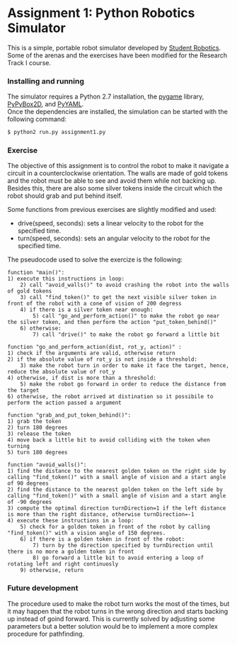 # Assignment 1: Python Robotics Simulator

This is a simple, portable robot simulator developed by [Student Robotics](https://studentrobotics.org).</br>
Some of the arenas and the exercises have been modified for the Research Track I course.

### Installing and running

The simulator requires a Python 2.7 installation, the [pygame](http://pygame.org/) library, [PyPyBox2D](https://pypi.python.org/pypi/pypybox2d/2.1-r331), and [PyYAML](https://pypi.python.org/pypi/PyYAML/).</br>
Once the dependencies are installed, the simulation can be started with the following command: 

```bash
$ python2 run.py assignment1.py
```

### Exercise
The objective of this assignment is to control the robot to make it navigate a circuit in a counterclockwise orientation. The walls are made of gold tokens and the robot must be able to see and avoid them while not backing up. Besides this, there are also some silver tokens inside the circuit which the robot should grab and put behind itself.

Some functions from previous exercises are slightly modified and used:
- drive(speed, seconds): sets a linear velocity to the robot for the specified time.
- turn(speed, seconds): sets an angular velocity to the robot for the specified time.

The pseudocode used to solve the exercize is the following:

```
function "main()":
1) execute this instructions in loop:
    2) call "avoid_walls()" to avoid crashing the robot into the walls of gold tokens
    3) call "find_token()" to get the next visible silver token in front of the robot with a cone of vision of 200 degress
    4) if there is a silver token near enough:
        5) call "go_and_perform_action()" to make the robot go near the silver token, and then perform the action "put_token_behind()"
    6) otherwise:
        7) call "drive()" to make the robot go forward a little bit
```
```
function "go_and_perform_action(dist, rot_y, action)" :
1) check if the arguments are valid, otherwise return
2) if the absolute value of rot_y is not inside a threshold:
    3) make the robot turn in order to make it face the target, hence, reduce the absolute value of rot_y
4) otherwise, if dist is more than a threshold: 
    5) make the robot go forward in order to reduce the distance from the target
6) otherwise, the robot arrived at distination so it possibile to perform the action passed a argument
```
```
function "grab_and_put_token_behind()":
1) grab the token
2) turn 180 degrees
3) release the token
4) move back a little bit to avoid colliding with the token when turning
5) turn 180 degrees
```
```
function "avoid_walls()":
1) find the distance to the nearest golden token on the right side by calling "find_token()" with a small angle of vision and a start angle of 90 degrees
2) find the distance to the nearest golden token on the left side by calling "find_token()" with a small angle of vision and a start angle of -90 degrees
3) compute the optimal direction turnDirection=1 if the left distance is more than the right distance, otherwise turnDirection=-1
4) execute these instructions in a loop:
    5) check for a golden token in front of the robot by calling "find_token()" with a vision angle of 150 degrees.
    6) if there is a golden token in front of the robot:
        7) turn by the direction specified by turnDirection until there is no more a golden token in front
        8) go forward a little bit to avoid entering a loop of rotating left and right continuosly
    9) otherwise, return
```

### Future development
The procedure used to make the robot turn works the most of the times, but it may happen that the robot turns in the wrong direction and starts backing up instead of goind forward. This is currently solved by adjusting some parameters but a better solution would be to implement a more complex procedure for pathfinding.
